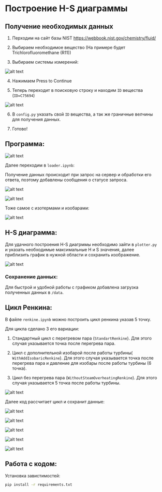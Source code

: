 # Построение H-S диаграммы

## Получение необходимых данных

1. Перходим на сайт базы NIST https://webbook.nist.gov/chemistry/fluid/

2. Выбираем необходимое вещество (На примере будет Trichlorofluoromethane (R11)) 

3. Выбираем системы измерений:

![alt text](/docs/USE_SI.png)


4. Нажимаем Press to Continue

5. Теперь переходит в поисковую строку и находим `ID` вещества (`ID=C75694`)

![alt text](/docs//ID.png)

6. В `config.py` указать свой `ID` вещества, а так же граничные велчины для получения данных.

7. Готово!

## Программа:
![alt text](/docs/config.png)


Далее переходим в `loader.ipynb`:

Получение данных происходит при запрос на сервер и обработки его ответа, поэтому добавлены сообщения о статусе запроса.

![alt text](/docs/saturation_code.png)

![alt text](/docs/saturation_line.png)

Тоже самое с изотермами и изобарами:

![alt text](/docs/isothermal.png)

## H-S диаграмма:

Для удачного построения H-S диагрммы необходимо зайти в `plotter.py` и указать необходимые максимальные H и S значения, далее приблизить график в нужной области и сохранить изображение.

![alt text](/docs/H-S_small.png)

### Сохранение данных:

Для быстрой и удобной работы с графиком добавлена загрузка полученных данных в `/data`.

## Цикл Ренкина:

В файле `renkine.ipynb` можно построить цикл ренкина указав 5 точку.

Для цикла сделано 3 его вариации:

1. Стандартный цикл с перегревом пара (`StandartRenkine`). Для этого случая указывается точка после перегрева пара.
2. Цикл с дополнительной изобарой после работы турбины( `WithAddIsobaricRenkine`). Для этого случая указывается точка после перегрева пара и давление для изобары после работы турбины (6 точка).

3. Цикл без перегрева пара (`WithoutSteamOverheatingRenkine`). Для этого случая указывается 5 точка после работы турбины.





![alt text](/docs/5_point.png)

Далее код рассчитает цикл и сохранит данные:

![alt text](/docs/get_renkine.png)

![alt text](/docs/renkine.png)

![alt text](/docs/4_6_renkine.png)

![alt text](/docs/1_2_renkine.png)

![alt text](/docs/3_renkine.png)

## Работа с кодом:

Установка завистимостей:

```bash
pip install -r requirements.txt
```